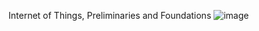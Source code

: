Internet of Things, Preliminaries and Foundations
![image](https://user-images.githubusercontent.com/66214469/143780051-b4ba9c45-9d5b-4d02-9709-03e7d548bfc5.png)
